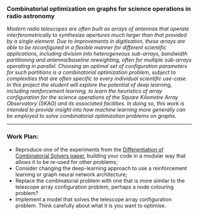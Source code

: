 
### Combinatorial optimization on graphs for science operations in radio astronomy

*Modern radio telescopes are often built as arrays of antennas that operate interferometrically to synthesize apertures much larger than that provided by a single element. 
Due to improvements in digitisation, these arrays are able to be reconfigured in a flexible manner for different scientific applications, including division into 
heterogeneous sub-arrays, bandwidth partitioning and antenna/baseline reweighting, often for multiple sub-arrays operating in parallel. Choosing an optimal set of 
configuration parameters for such partitions is a combinatorial optimization problem, subject to complexities that are often specific to every individual scientific 
use-case. In this project the student will explore the potential of deep learning, including reinforcement learning, to learn the heuristics of array configuration 
for the science operations of the Square Kilometre Array Observatory (SKAO) and its associated facilities. In doing so, this work is intended to provide insight into 
how machine learning more generally can be employed to solve combinatorial optimization problems on graphs.*

---

### Work Plan:

* Reproduce one of the experiments from the [Differentiation of Combinatorial Solvers paper](https://arxiv.org/pdf/1912.02175.pdf), building your code in a modular
  way that allows it to be re-used for other problems;
* Consider changing the deep-learning approach to use a reinforcement learning or graph neural network architecture;  
* Replace the combinatorial problem with one that is more similar to the telescope array configuration problem, perhaps a node colouring problem?
* Implement a model that solves the telescope array configuration problem. Think carefully about what it is you want to optimise. 
